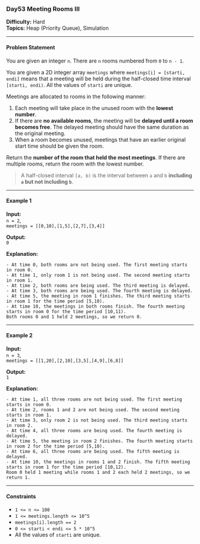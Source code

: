 ### Day53 Meeting Rooms III 
**Difficulty:** Hard  
**Topics:** Heap (Priority Queue), Simulation

---

#### Problem Statement

You are given an integer `n`. There are `n` rooms numbered from `0` to `n - 1`.

You are given a 2D integer array `meetings` where `meetings[i] = [starti, endi]` means that a meeting will be held during the half-closed time interval `[starti, endi)`. All the values of `starti` are unique.

Meetings are allocated to rooms in the following manner:

1. Each meeting will take place in the unused room with the **lowest number**.
2. If there are **no available rooms**, the meeting will be **delayed until a room becomes free**. The delayed meeting should have the same duration as the original meeting.
3. When a room becomes unused, meetings that have an earlier original start time should be given the room.

Return the **number of the room that held the most meetings**. If there are multiple rooms, return the room with the lowest number.

> A half-closed interval `[a, b)` is the interval between `a` and `b` **including `a` but not including `b`**.

---

#### Example 1

**Input:**  
`n = 2`,  
`meetings = [[0,10],[1,5],[2,7],[3,4]]`  

**Output:**  
`0`

**Explanation:**
```
- At time 0, both rooms are not being used. The first meeting starts in room 0.
- At time 1, only room 1 is not being used. The second meeting starts in room 1.
- At time 2, both rooms are being used. The third meeting is delayed.
- At time 3, both rooms are being used. The fourth meeting is delayed.
- At time 5, the meeting in room 1 finishes. The third meeting starts in room 1 for the time period [5,10).
- At time 10, the meetings in both rooms finish. The fourth meeting starts in room 0 for the time period [10,11).
Both rooms 0 and 1 held 2 meetings, so we return 0.
```

---

#### Example 2

**Input:**  
`n = 3`,  
`meetings = [[1,20],[2,10],[3,5],[4,9],[6,8]]`  

**Output:**  
`1`

**Explanation:**
```
- At time 1, all three rooms are not being used. The first meeting starts in room 0.
- At time 2, rooms 1 and 2 are not being used. The second meeting starts in room 1.
- At time 3, only room 2 is not being used. The third meeting starts in room 2.
- At time 4, all three rooms are being used. The fourth meeting is delayed.
- At time 5, the meeting in room 2 finishes. The fourth meeting starts in room 2 for the time period [5,10).
- At time 6, all three rooms are being used. The fifth meeting is delayed.
- At time 10, the meetings in rooms 1 and 2 finish. The fifth meeting starts in room 1 for the time period [10,12).
Room 0 held 1 meeting while rooms 1 and 2 each held 2 meetings, so we return 1.
```

---

#### Constraints
- `1 <= n <= 100`
- `1 <= meetings.length <= 10^5`
- `meetings[i].length == 2`
- `0 <= starti < endi <= 5 * 10^5`
- All the values of `starti` are unique.